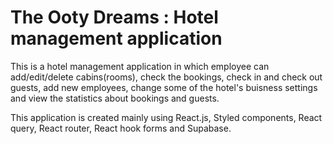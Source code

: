 # The Ooty Dreams : Hotel management application

This is a hotel management application in which employee can add/edit/delete cabins(rooms), check the bookings, check in and check out guests, add new employees, change some of the hotel's buisness settings and view the statistics about bookings and guests.

This application is created mainly using React.js, Styled components, React query, React router, React hook forms and Supabase.

